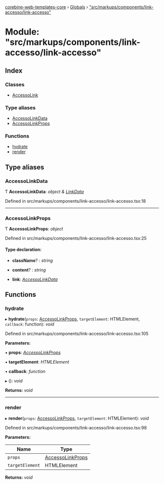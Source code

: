 [corebine-web-templates-core](../README.md) › [Globals](../globals.md) › ["src/markups/components/link-accesso/link-accesso"](_src_markups_components_link_accesso_link_accesso_.md)

# Module: "src/markups/components/link-accesso/link-accesso"

## Index

### Classes

* [AccessoLink](../classes/_src_markups_components_link_accesso_link_accesso_.accessolink.md)

### Type aliases

* [AccessoLinkData](_src_markups_components_link_accesso_link_accesso_.md#accessolinkdata)
* [AccessoLinkProps](_src_markups_components_link_accesso_link_accesso_.md#accessolinkprops)

### Functions

* [hydrate](_src_markups_components_link_accesso_link_accesso_.md#hydrate)
* [render](_src_markups_components_link_accesso_link_accesso_.md#render)

## Type aliases

###  AccessoLinkData

Ƭ **AccessoLinkData**: *object & [LinkData](_src_markups_components_link_link_.md#linkdata)*

Defined in src/markups/components/link-accesso/link-accesso.tsx:18

___

###  AccessoLinkProps

Ƭ **AccessoLinkProps**: *object*

Defined in src/markups/components/link-accesso/link-accesso.tsx:25

#### Type declaration:

* **className**? : *string*

* **content**? : *string*

* **link**: *[AccessoLinkData](_src_markups_components_link_accesso_link_accesso_.md#accessolinkdata)*

## Functions

###  hydrate

▸ **hydrate**(`props`: [AccessoLinkProps](_src_markups_components_link_accesso_link_accesso_.md#accessolinkprops), `targetElement`: HTMLElement, `callback`: function): *void*

Defined in src/markups/components/link-accesso/link-accesso.tsx:105

**Parameters:**

▪ **props**: *[AccessoLinkProps](_src_markups_components_link_accesso_link_accesso_.md#accessolinkprops)*

▪ **targetElement**: *HTMLElement*

▪ **callback**: *function*

▸ (): *void*

**Returns:** *void*

___

###  render

▸ **render**(`props`: [AccessoLinkProps](_src_markups_components_link_accesso_link_accesso_.md#accessolinkprops), `targetElement`: HTMLElement): *void*

Defined in src/markups/components/link-accesso/link-accesso.tsx:98

**Parameters:**

Name | Type |
------ | ------ |
`props` | [AccessoLinkProps](_src_markups_components_link_accesso_link_accesso_.md#accessolinkprops) |
`targetElement` | HTMLElement |

**Returns:** *void*
